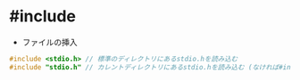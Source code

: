 # #include
- ファイルの挿入

```c
#include <stdio.h> // 標準のディレクトリにあるstdio.hを読み込む
#include "stdio.h" // カレントディレクトリにあるstdio.hを読み込む (なければ#include <stdio.h>を実行)
```
